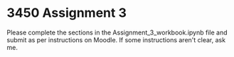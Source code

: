 # 3450 Assignment 3

Please complete the sections in the Assignment_3_workbook.ipynb file and submit as per instructions on Moodle. If some instructions aren't clear, ask me. 
